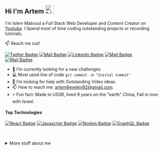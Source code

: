 ## Hi I'm Artem <img src="https://user-images.githubusercontent.com/1303154/88677602-1635ba80-d120-11ea-84d8-d263ba5fc3c0.gif" width="28px" alt="hi">

I'm Islem Maboud a Full Stack Web Developer and Content Creator on [Youtube](https://youtube.com/coderone). I Spend most of time coding outstanding projects or recording tutorials.

:mailbox: Reach me out!

[![Twitter Badge](https://img.shields.io/badge/-@ARTcodeSH-1ca0f1?style=flat&labelColor=1ca0f1&logo=twitter&logoColor=white&link=https://twitter.com/artcodesh)](https://twitter.com/artcodesh) [![Mail Badge](https://img.shields.io/badge/-ARTcodeSH-e74c3c?style=flat&labelColor=e74c3c&logo=youtube&logoColor=white)](https://www.youtube.com/channel/UCHaFw66YuH5uOYzMVQhg-Pw/featured) [![Linkedin Badge](https://img.shields.io/badge/-ArtemShevelev-0e76a8?style=flat&labelColor=0e76a8&logo=linkedin&logoColor=white)](https://www.linkedin.com/in/artem6evelev/) [![Mail Badge](https://img.shields.io/badge/-@ARTcodeSH-e84393?style=flat&labelColor=e84393&logo=instagram&logoColor=white)](https://www.instagram.com/artcodesh/) [![Mail Badge](https://img.shields.io/badge/-ArtemShevelev-c0392b?style=flat&labelColor=c0392b&logo=gmail&logoColor=white)](mailto:artem6evelev92@gmail.com)

<!-- TODO: Add last video link -->

- 🔭 I’m currently looking for a new challenges
- :computer: Most used line of code `git commit -m "Initial Commit"`
- 🤔 I’m looking for help with Outstanding Video ideas.
- 📫 How to reach me: artem6evelev92@gmail.com.
- ⚡ Fun fact: Made in USSR, lived 9 years on the "earth" China, Fall in love with Israel.

#### Top Technologies

<!-- TODO: Make technologies links takes you to repositories -->

[![React Badge](https://img.shields.io/badge/-React-61DBFB?style=for-the-badge&labelColor=black&logo=react&logoColor=61DBFB)](#) [![Javascript Badge](https://img.shields.io/badge/-Javascript-F0DB4F?style=for-the-badge&labelColor=black&logo=javascript&logoColor=F0DB4F)](#) [![Nodejs Badge](https://img.shields.io/badge/-Nodejs-3C873A?style=for-the-badge&labelColor=black&logo=node.js&logoColor=3C873A)](#) [![GraphQL Badge](https://img.shields.io/badge/-GraphQl-e535ab?style=for-the-badge&labelColor=black&logo=node.js&logoColor=e535ab)](#)

<br />
<br />

<details>
<summary>
  More stuff about me
</summary>

<br >

I love sharing knowledge and putting tutorials, courses and posts together for helping other developers, and tjat's why CoderOne Youtube Channel exists!

#### What is ARTcodeSH?

CoderOne is a youtube channel for learning Web/Mobile development, coding and design. Including new technologies and frameworks and anything really related to development world.

#### Github Stats

![Ipenywis's github stats](https://github-readme-stats.vercel.app/api?username=Artem6evelev&count_private=true&theme=tokyonight&hide=contribs,prs)

</details>


